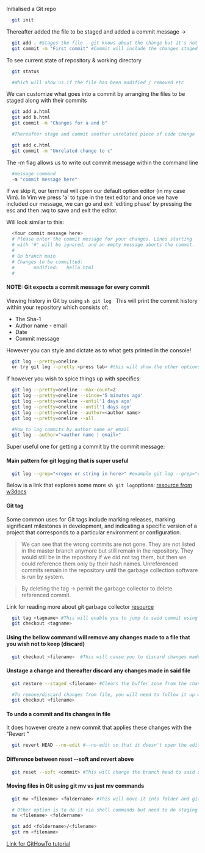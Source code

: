 Initialised a Git repo

```sh
  git init
```

Thereafter added the file to be staged and added a commit message
->

```sh
  git add . #Stages the file - git knows about the change but it's not permanent in the repo
  git commit -m "First commit" #Commit will include the changes staged within the files
```

To see current state of repository & working directory

```sh
  git status

  #Which will show us if the file has been modified / removed etc
```

We can customize what goes into a commit by arranging the files to be staged along with their commits

```sh
  git add a.html
  git add b.html
  git commit -m "Changes for a and b"

  #Thereafter stage and commit another unrelated piece of code change

  git add c.html
  git commit -m "Unrelated change to c"
```

The -m flag allows us to write out commit message within the command line

```sh
  #message command
  -m "commit message here"
```

If we skip it, our terminal will open our default option editor (in my case Vim).
In Vim we press 'a' to type in the text editor and once we have included our message, we can go and exit 'editing phase' by pressing the esc and then :wq to save and exit the editor.

Will look similar to this:

```sh
  <Your commit message here>
  # Please enter the commit message for your changes. Lines starting
  # with '#' will be ignored, and an empty message aborts the commit.
  #
  # On branch main
  # Changes to be committed:
  #       modified:   hello.html
  #
```

#### NOTE: Git expects a commit message for every commit

Viewing history in Git by using `sh git log `
This will print the commit history within your repository which consists of:

- The Sha-1
- Author name - email
- Date
- Commit message

However you can style and dictate as to what gets printed in the console!

```sh
  git log --pretty=oneline
  or try git log --pretty <press tab> #this will show the other options available such as --pretty=short, --pretty=full etc
```

If however you wish to spice things up with specifics:

```sh
  git log --pretty=oneline --max-count=2
  git log --pretty=oneline --since='5 minutes ago'
  git log --pretty=oneline --until'1 days ago'
  git log --pretty=oneline --until'1 days ago'
  git log --pretty=oneline --author=<author name>
  git log --pretty=oneline --all
```

```sh
  #How to log commits by author name or email
  git log --author="<author name | email>"
```

Super useful one for getting a commit by the commit message:

#### Main pattern for git logging that is super useful

```sh
  git log --grep="<regex or string in here>" #example git log --grep="changed header"
```

Below is a link that explores some more `sh git log`options:
[resource from w3docs](https://www.w3docs.com/learn-git/git-log.html)

#### Git tag

Some common uses for Git tags include marking releases, marking significant milestones in development, and indicating a specific version of a project that corresponds to a particular environment or configuration.

> We can see that the wrong commits are not gone. They are not listed in the master branch anymore but still remain in the repository. They would still be in the repository if we did not tag them, but then we could reference them only by their hash names. Unreferenced commits remain in the repository until the garbage collection software is run by system.

> By deleting the tag -> permit the garbage collector to delete referenced commit.

Link for reading more about git garbage collector [resource](https://mohitgoyal.co/2018/08/31/understanding-git-garbage-collection/)

```sh
  git tag <tagname> #This will enable you to jump to said commit using tag name such as command below:
  git checkout <tagname>
```

#### Using the bellow command will remove any changes made to a file that you wish not to keep (discard)

```sh
  git checkout <filename>  #This will cause you to discard changes made in said file. You will lose it if you have not staged it before.
```

#### Unstage a change and thereafter discard any changes made in said file

```sh
  git restore --staged <filename> #Clears the buffer zone from the changes we have just staged, it however does not remove the changes made in said file. Just unstages!

  #To remove/discard changes from file, you will need to follow it up with the below command
  git checkout <filename>

```

#### To undo a commit and its changes in file

It does however create a new commit that applies these changes with the "Revert <commit name>"

```sh
  git revert HEAD --no-edit #--no-edit so that it doesn't open the editor in terminal
```

#### Difference between reset --soft and revert above

```sh
  git reset --soft <commit> #This will change the branch head to said commit and keep the changes made in the current commit in the staging area "can see this using -> git status"
```

#### Moving files in Git using git mv vs just mv commands

```sh
  git mv <filename> <foldername> #This will move it into folder and git will stage the changes and delete the file

  # Other option is to do it via shell commands but need to do staging and deleting manually
  mv <filename> <foldername>

  git add <foldername>/<filename>
  git rm <filename>
```

[Link for GitHowTo tutorial](https://githowto.com/)
